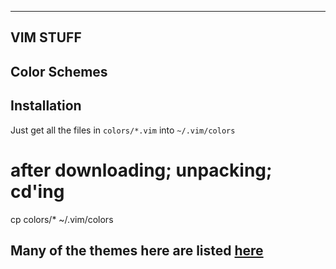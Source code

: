 -----------------------------------------------------------
VIM STUFF
-----------------------------------------------------------
Color Schemes 
-----------------------------------------------------------
Installation
------------
Just get all the files in `colors/*.vim` into `~/.vim/colors`

# after downloading; unpacking; cd'ing
cp colors/* ~/.vim/colors

Many of the themes here are listed [here](http://vimcolorschemetest.googlecode.com/svn/html/index-html.html)
------------------------------------------------------------
